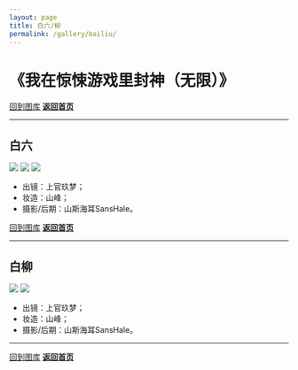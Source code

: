 ```yaml
---
layout: page
title: 白六/柳
permalink: /gallery/bailiu/
---
```


<haed>
    <link rel="stylesheet" href="../../css/gallery.css">
</haed>

# 《我在惊悚游戏里封神（无限）》

[回到图库](../)
[**返回首页**](https://www.jumern.com/)

---

## 白六

<div class="horizontal">
    <img src="https://image.hokubu.cn/i/2024/11/18/673ad8559098e.jpg">
    <img src="https://image.hokubu.cn/i/2024/11/18/673ad855882aa.jpg">
    <img src="https://image.hokubu.cn/i/2024/11/18/673ad855829f8.jpg">
</div>

- 出镜：上官玖梦；
- 妆造：山峰；
- 摄影/后期：山斯海耳SansHale。

[回到图库](../)
[**返回首页**](https://www.jumern.com/)

---

## 白柳

<div class="horizontal">
    <img src="https://image.hokubu.cn/i/2024/11/18/673ad85674b92.jpg">
    <img src="https://image.hokubu.cn/i/2024/11/18/673ad856ca64f.jpg">
</div>

- 出镜：上官玖梦；
- 妆造：山峰；
- 摄影/后期：山斯海耳SansHale。

---

[回到图库](../)
[**返回首页**](https://www.jumern.com/)